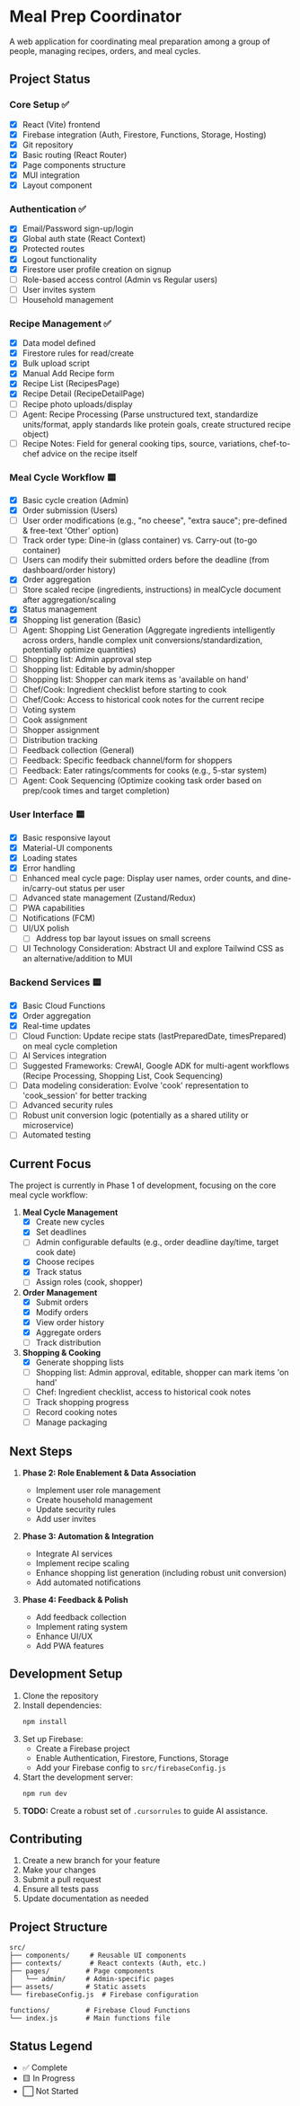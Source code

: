 # Meal Prep Coordinator

A web application for coordinating meal preparation among a group of people, managing recipes, orders, and meal cycles.

## Project Status

### Core Setup ✅
- [x] React (Vite) frontend
- [x] Firebase integration (Auth, Firestore, Functions, Storage, Hosting)
- [x] Git repository
- [x] Basic routing (React Router)
- [x] Page components structure
- [x] MUI integration
- [x] Layout component

### Authentication ✅
- [x] Email/Password sign-up/login
- [x] Global auth state (React Context)
- [x] Protected routes
- [x] Logout functionality
- [x] Firestore user profile creation on signup
- [ ] Role-based access control (Admin vs Regular users)
- [ ] User invites system
- [ ] Household management

### Recipe Management ✅
- [x] Data model defined
- [x] Firestore rules for read/create
- [x] Bulk upload script
- [x] Manual Add Recipe form
- [x] Recipe List (RecipesPage)
- [x] Recipe Detail (RecipeDetailPage)
- [ ] Recipe photo uploads/display
- [ ] Agent: Recipe Processing (Parse unstructured text, standardize units/format, apply standards like protein goals, create structured recipe object)
- [ ] Recipe Notes: Field for general cooking tips, source, variations, chef-to-chef advice on the recipe itself

### Meal Cycle Workflow 🟨
- [x] Basic cycle creation (Admin)
- [x] Order submission (Users)
- [ ] User order modifications (e.g., "no cheese", "extra sauce"; pre-defined & free-text 'Other' option)
- [ ] Track order type: Dine-in (glass container) vs. Carry-out (to-go container)
- [ ] Users can modify their submitted orders before the deadline (from dashboard/order history)
- [x] Order aggregation
- [ ] Store scaled recipe (ingredients, instructions) in mealCycle document after aggregation/scaling
- [x] Status management
- [x] Shopping list generation (Basic)
- [ ] Agent: Shopping List Generation (Aggregate ingredients intelligently across orders, handle complex unit conversions/standardization, potentially optimize quantities)
- [ ] Shopping list: Admin approval step
- [ ] Shopping list: Editable by admin/shopper
- [ ] Shopping list: Shopper can mark items as 'available on hand'
- [ ] Chef/Cook: Ingredient checklist before starting to cook
- [ ] Chef/Cook: Access to historical cook notes for the current recipe
- [ ] Voting system
- [ ] Cook assignment
- [ ] Shopper assignment
- [ ] Distribution tracking
- [ ] Feedback collection (General)
- [ ] Feedback: Specific feedback channel/form for shoppers
- [ ] Feedback: Eater ratings/comments for cooks (e.g., 5-star system)
- [ ] Agent: Cook Sequencing (Optimize cooking task order based on prep/cook times and target completion)

### User Interface 🟨
- [x] Basic responsive layout
- [x] Material-UI components
- [x] Loading states
- [x] Error handling
- [ ] Enhanced meal cycle page: Display user names, order counts, and dine-in/carry-out status per user
- [ ] Advanced state management (Zustand/Redux)
- [ ] PWA capabilities
- [ ] Notifications (FCM)
- [ ] UI/UX polish
    - [ ] Address top bar layout issues on small screens
- [ ] UI Technology Consideration: Abstract UI and explore Tailwind CSS as an alternative/addition to MUI

### Backend Services 🟨
- [x] Basic Cloud Functions
- [x] Order aggregation
- [x] Real-time updates
- [ ] Cloud Function: Update recipe stats (lastPreparedDate, timesPrepared) on meal cycle completion
- [ ] AI Services integration
- [ ] Suggested Frameworks: CrewAI, Google ADK for multi-agent workflows (Recipe Processing, Shopping List, Cook Sequencing)
- [ ] Data modeling consideration: Evolve 'cook' representation to 'cook_session' for better tracking
- [ ] Advanced security rules
- [ ] Robust unit conversion logic (potentially as a shared utility or microservice)
- [ ] Automated testing

## Current Focus

The project is currently in Phase 1 of development, focusing on the core meal cycle workflow:

1. **Meal Cycle Management**
   - [x] Create new cycles
   - [x] Set deadlines
   - [ ] Admin configurable defaults (e.g., order deadline day/time, target cook date)
   - [x] Choose recipes
   - [x] Track status
   - [ ] Assign roles (cook, shopper)

2. **Order Management**
   - [x] Submit orders
   - [x] Modify orders
   - [x] View order history
   - [x] Aggregate orders
   - [ ] Track distribution

3. **Shopping & Cooking**
   - [x] Generate shopping lists
   - [ ] Shopping list: Admin approval, editable, shopper can mark items 'on hand'
   - [ ] Chef: Ingredient checklist, access to historical cook notes
   - [ ] Track shopping progress
   - [ ] Record cooking notes
   - [ ] Manage packaging

## Next Steps

1. **Phase 2: Role Enablement & Data Association**
   - Implement user role management
   - Create household management
   - Update security rules
   - Add user invites

2. **Phase 3: Automation & Integration**
   - Integrate AI services
   - Implement recipe scaling
   - Enhance shopping list generation (including robust unit conversion)
   - Add automated notifications

3. **Phase 4: Feedback & Polish**
   - Add feedback collection
   - Implement rating system
   - Enhance UI/UX
   - Add PWA features

## Development Setup

1. Clone the repository
2. Install dependencies:
   ```bash
   npm install
   ```
3. Set up Firebase:
   - Create a Firebase project
   - Enable Authentication, Firestore, Functions, Storage
   - Add your Firebase config to `src/firebaseConfig.js`
4. Start the development server:
   ```bash
   npm run dev
   ```
5. **TODO:** Create a robust set of `.cursorrules` to guide AI assistance.

## Contributing

1. Create a new branch for your feature
2. Make your changes
3. Submit a pull request
4. Ensure all tests pass
5. Update documentation as needed

## Project Structure

```
src/
├── components/     # Reusable UI components
├── contexts/       # React contexts (Auth, etc.)
├── pages/         # Page components
│   └── admin/     # Admin-specific pages
├── assets/        # Static assets
└── firebaseConfig.js  # Firebase configuration

functions/         # Firebase Cloud Functions
└── index.js       # Main functions file
```

## Status Legend
- ✅ Complete
- 🟨 In Progress
- ⬜ Not Started
